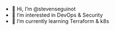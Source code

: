 - 👋 Hi, I’m @stevenseguinot
- 👀 I’m interested in DevOps & Security
- 🌱 I’m currently learning Terraform & k8s
